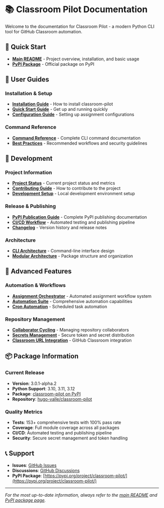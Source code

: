 # 📚 Classroom Pilot Documentation

Welcome to the documentation for Classroom Pilot - a modern Python CLI tool for GitHub Classroom automation.

## 🎯 Quick Start

- **[Main README](../README.md)** - Project overview, installation, and basic usage
- **[PyPI Package](https://pypi.org/project/classroom-pilot/)** - Official package on PyPI

## 📖 User Guides

### Installation & Setup
- **[Installation Guide](../README.md#installation)** - How to install classroom-pilot
- **[Quick Start Guide](../README.md#quick-start)** - Get up and running quickly
- **[Configuration Guide](../README.md#configuration)** - Setting up assignment configurations

### Command Reference
- **[Command Reference](../README.md#command-reference)** - Complete CLI command documentation
- **[Best Practices](../README.md#best-practices)** - Recommended workflows and security guidelines

## 🔧 Development

### Project Information
- **[Project Status](PROJECT_STATUS_V3_ALPHA1.md)** - Current project status and metrics
- **[Contributing Guide](CONTRIBUTING.md)** - How to contribute to the project
- **[Development Setup](../README.md#development)** - Local development environment setup

### Release & Publishing
- **[PyPI Publication Guide](PYPI_PUBLICATION.md)** - Complete PyPI publishing documentation
- **[CI/CD Workflow](CICD_WORKFLOW.md)** - Automated testing and publishing pipeline
- **[Changelog](CHANGELOG.md)** - Version history and release notes

### Architecture
- **[CLI Architecture](CLI_ARCHITECTURE.md)** - Command-line interface design
- **[Modular Architecture](MODULAR_ARCHITECTURE_COMPLETE.md)** - Package structure and organization

## 🚀 Advanced Features

### Automation & Workflows
- **[Assignment Orchestrator](ASSIGNMENT-ORCHESTRATOR.md)** - Automated assignment workflow system
- **[Automation Suite](AUTOMATION-SUITE.md)** - Comprehensive automation capabilities
- **[Cron Automation](CRON-AUTOMATION.md)** - Scheduled task automation

### Repository Management
- **[Collaborator Cycling](CYCLE-COLLABORATOR.md)** - Managing repository collaborators
- **[Secrets Management](SECRETS-MANAGEMENT.md)** - Secure token and secret distribution
- **[Classroom URL Integration](CLASSROOM-URL-INTEGRATION.md)** - GitHub Classroom integration

## 📦 Package Information

### Current Release
- **Version**: 3.0.1-alpha.2
- **Python Support**: 3.10, 3.11, 3.12
- **Package**: [classroom-pilot on PyPI](https://pypi.org/project/classroom-pilot/)
- **Repository**: [hugo-valle/classroom-pilot](https://github.com/hugo-valle/classroom-pilot)

### Quality Metrics
- **Tests**: 153+ comprehensive tests with 100% pass rate
- **Coverage**: Full module coverage across all packages
- **CI/CD**: Automated testing and publishing pipeline
- **Security**: Secure secret management and token handling

## 📞 Support

- **Issues**: [GitHub Issues](https://github.com/hugo-valle/classroom-pilot/issues)
- **Discussions**: [GitHub Discussions](https://github.com/hugo-valle/classroom-pilot/discussions)
- **PyPI Package**: [https://pypi.org/project/classroom-pilot/](https://pypi.org/project/classroom-pilot/)

---

*For the most up-to-date information, always refer to the [main README](../README.md) and [PyPI package page](https://pypi.org/project/classroom-pilot/).*
